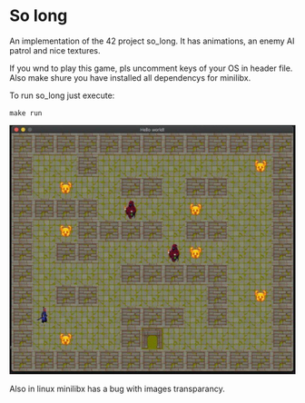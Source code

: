 # So long

An implementation of the 42 project so_long.
It has animations, an enemy AI patrol and nice textures.

If you wnd to play this game, pls uncomment keys of your OS in header file. Also make shure you have installed all dependencys for minilibx.

To run so_long just execute:

	make run

![Preview](./assets/preview.jpg)

Also in linux minilibx has a bug with images transparancy.